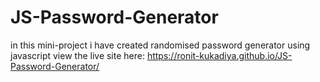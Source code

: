 # JS-Password-Generator
in this mini-project i have created randomised password generator using javascript
view the live site here: https://ronit-kukadiya.github.io/JS-Password-Generator/
